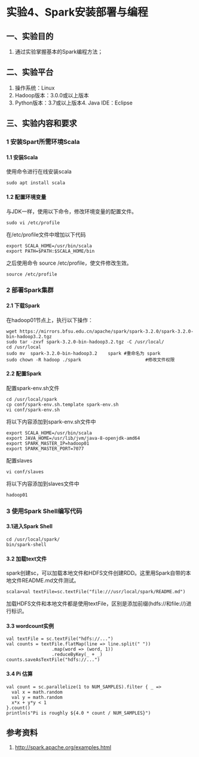 # 实验4、Spark安装部署与编程

## 一、实验目的
1.	通过实验掌握基本的Spark编程方法；



## 二、实验平台

1. 操作系统：Linux
2. Hadoop版本：3.0.0或以上版本
3. Python版本：3.7或以上版本4. Java IDE：Eclipse

## 三、实验内容和要求

### 1 安装Spart所需环境Scala

#### 1.1 安装Scala

使用命令进行在线安装scala

```
sudo apt install scala
```

#### 1.2 配置环境变量

与JDK一样，使用以下命令，修改环境变量的配置文件。

```
sudo vi /etc/profile 
```
在/etc/profile文件中增加以下代码

```
export SCALA_HOME=/usr/bin/scala
export PATH=$PATH:$SCALA_HOME/bin
```
之后使用命令 source /etc/profile，使文件修改生效。

```
source /etc/profile
```

### 2 部署Spark集群


#### 2.1 下载Spark
在hadoop01节点上，执行以下操作：
```
wget https://mirrors.bfsu.edu.cn/apache/spark/spark-3.2.0/spark-3.2.0-bin-hadoop3.2.tgz
sudo tar -zxvf spark-3.2.0-bin-hadoop3.2.tgz -C /usr/local/
cd /usr/local
sudo mv  spark-3.2.0-bin-hadoop3.2    spark #重命名为 spark
sudo chown -R hadoop ./spark                        #修改文件权限
```
#### 2.2 配置Spark
配置spark-env.sh文件
```
cd /usr/local/spark
cp conf/spark-env.sh.template spark-env.sh
vi conf/spark-env.sh
```
将以下内容添加到spark-env.sh文件中
```
export SCALA_HOME=/usr/bin/scala
export JAVA_HOME=/usr/lib/jvm/java-8-openjdk-amd64
export SPARK_MASTER_IP=hadoop01
export SPARK_MASTER_PORT=7077
```

配置slaves
```
vi conf/slaves
```
将以下内容添加到slaves文件中
```
hadoop01
```



### 3 使用Spark Shell编写代码

#### 3.1进入Spark Shell

```
cd /usr/local/spark/
bin/spark-shell
```

#### 3.2 加载text文件
spark创建sc，可以加载本地文件和HDFS文件创建RDD。这里用Spark自带的本地文件README.md文件测试。
```
scala>val textFile=sc.textFile("file:///usr/local/spark/README.md")
```
加载HDFS文件和本地文件都是使用textFile，区别是添加前缀(hdfs://和file://)进行标识。

#### 3.3 wordcount实例
```
val textFile = sc.textFile("hdfs://...")
val counts = textFile.flatMap(line => line.split(" "))
                 .map(word => (word, 1))
                 .reduceByKey(_ + _)
counts.saveAsTextFile("hdfs://...")
```
#### 3.4 Pi 估算
```
val count = sc.parallelize(1 to NUM_SAMPLES).filter { _ =>
  val x = math.random
  val y = math.random
  x*x + y*y < 1
}.count()
println(s"Pi is roughly ${4.0 * count / NUM_SAMPLES}")
```


## 参考资料

1. http://spark.apache.org/examples.html
